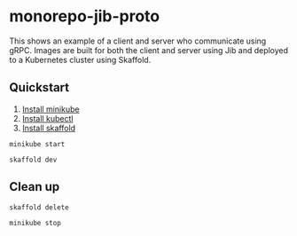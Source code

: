 # monorepo-jib-proto

This shows an example of a client and server who communicate using gRPC. Images are built for both the client and server using Jib and deployed to a Kubernetes cluster using Skaffold. 

## Quickstart

1. [Install minikube](https://minikube.sigs.k8s.io/docs/start/)
2. [Install kubectl](https://kubernetes.io/docs/tasks/tools/#kubectl)
3. [Install skaffold](https://skaffold.dev/docs/install/)

```
minikube start
```

```
skaffold dev
```

## Clean up

```
skaffold delete
```

```
minikube stop
```